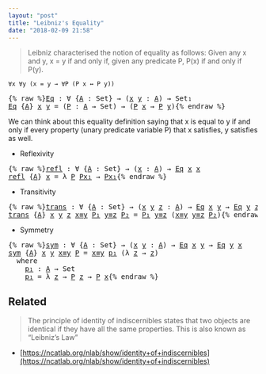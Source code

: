 ```yaml
---
layout: "post"
title: "Leibniz's Equality"
date: "2018-02-09 21:58"
---
```


  > Leibniz characterised the notion of equality as follows:
  Given any x and y, x = y if and only if, given any
  predicate P, P(x) if and only if P(y).

  ```
  ∀x ∀y (x = y → ∀P (P x ↔ P y))
  ```

<pre class="Agda">{% raw %}<a id="Eq" href="{% endraw %}{% link _posts/2018-02-09-leibniz-s-equality.md %}{% raw %}#Eq" class="Function">Eq</a> <a id="296" class="Symbol">:</a> <a id="298" class="Symbol">∀</a> <a id="300" class="Symbol">{</a><a id="301" href="{% endraw %}{% link _posts/2018-02-09-leibniz-s-equality.md %}{% raw %}#301" class="Bound">A</a> <a id="303" class="Symbol">:</a> <a id="305" class="PrimitiveType">Set</a><a id="308" class="Symbol">}</a> <a id="310" class="Symbol">→</a> <a id="312" class="Symbol">(</a><a id="313" href="{% endraw %}{% link _posts/2018-02-09-leibniz-s-equality.md %}{% raw %}#313" class="Bound">x</a> <a id="315" href="{% endraw %}{% link _posts/2018-02-09-leibniz-s-equality.md %}{% raw %}#315" class="Bound">y</a> <a id="317" class="Symbol">:</a> <a id="319" href="{% endraw %}{% link _posts/2018-02-09-leibniz-s-equality.md %}{% raw %}#301" class="Bound">A</a><a id="320" class="Symbol">)</a> <a id="322" class="Symbol">→</a> <a id="324" class="PrimitiveType">Set₁</a>
<a id="329" href="{% endraw %}{% link _posts/2018-02-09-leibniz-s-equality.md %}{% raw %}#Eq" class="Function">Eq</a> <a id="332" class="Symbol">{</a><a id="333" href="{% endraw %}{% link _posts/2018-02-09-leibniz-s-equality.md %}{% raw %}#333" class="Bound">A</a><a id="334" class="Symbol">}</a> <a id="336" href="{% endraw %}{% link _posts/2018-02-09-leibniz-s-equality.md %}{% raw %}#336" class="Bound">x</a> <a id="338" href="{% endraw %}{% link _posts/2018-02-09-leibniz-s-equality.md %}{% raw %}#338" class="Bound">y</a> <a id="340" class="Symbol">=</a> <a id="342" class="Symbol">(</a><a id="343" href="{% endraw %}{% link _posts/2018-02-09-leibniz-s-equality.md %}{% raw %}#343" class="Bound">P</a> <a id="345" class="Symbol">:</a> <a id="347" href="{% endraw %}{% link _posts/2018-02-09-leibniz-s-equality.md %}{% raw %}#333" class="Bound">A</a> <a id="349" class="Symbol">→</a> <a id="351" class="PrimitiveType">Set</a><a id="354" class="Symbol">)</a> <a id="356" class="Symbol">→</a> <a id="358" class="Symbol">(</a><a id="359" href="{% endraw %}{% link _posts/2018-02-09-leibniz-s-equality.md %}{% raw %}#343" class="Bound">P</a> <a id="361" href="{% endraw %}{% link _posts/2018-02-09-leibniz-s-equality.md %}{% raw %}#336" class="Bound">x</a> <a id="363" class="Symbol">→</a> <a id="365" href="{% endraw %}{% link _posts/2018-02-09-leibniz-s-equality.md %}{% raw %}#343" class="Bound">P</a> <a id="367" href="{% endraw %}{% link _posts/2018-02-09-leibniz-s-equality.md %}{% raw %}#338" class="Bound">y</a><a id="368" class="Symbol">)</a>{% endraw %}</pre>

We can think about this equality definition saying that
x is equal to y if and only if every property (unary predicate variable P)
that x satisfies, y satisfies as well.

* Reflexivity

<pre class="Agda">{% raw %}<a id="refl" href="{% endraw %}{% link _posts/2018-02-09-leibniz-s-equality.md %}{% raw %}#refl" class="Function">refl</a> <a id="586" class="Symbol">:</a> <a id="588" class="Symbol">∀</a> <a id="590" class="Symbol">{</a><a id="591" href="{% endraw %}{% link _posts/2018-02-09-leibniz-s-equality.md %}{% raw %}#591" class="Bound">A</a> <a id="593" class="Symbol">:</a> <a id="595" class="PrimitiveType">Set</a><a id="598" class="Symbol">}</a> <a id="600" class="Symbol">→</a> <a id="602" class="Symbol">(</a><a id="603" href="{% endraw %}{% link _posts/2018-02-09-leibniz-s-equality.md %}{% raw %}#603" class="Bound">x</a> <a id="605" class="Symbol">:</a> <a id="607" href="{% endraw %}{% link _posts/2018-02-09-leibniz-s-equality.md %}{% raw %}#591" class="Bound">A</a><a id="608" class="Symbol">)</a> <a id="610" class="Symbol">→</a> <a id="612" href="{% endraw %}{% link _posts/2018-02-09-leibniz-s-equality.md %}{% raw %}#Eq" class="Function">Eq</a> <a id="615" href="{% endraw %}{% link _posts/2018-02-09-leibniz-s-equality.md %}{% raw %}#603" class="Bound">x</a> <a id="617" href="{% endraw %}{% link _posts/2018-02-09-leibniz-s-equality.md %}{% raw %}#603" class="Bound">x</a>
<a id="619" href="{% endraw %}{% link _posts/2018-02-09-leibniz-s-equality.md %}{% raw %}#refl" class="Function">refl</a> <a id="624" class="Symbol">{</a><a id="625" href="{% endraw %}{% link _posts/2018-02-09-leibniz-s-equality.md %}{% raw %}#625" class="Bound">A</a><a id="626" class="Symbol">}</a> <a id="628" href="{% endraw %}{% link _posts/2018-02-09-leibniz-s-equality.md %}{% raw %}#628" class="Bound">x</a> <a id="630" class="Symbol">=</a> <a id="632" class="Symbol">λ</a> <a id="634" href="{% endraw %}{% link _posts/2018-02-09-leibniz-s-equality.md %}{% raw %}#634" class="Bound">P</a> <a id="636" href="{% endraw %}{% link _posts/2018-02-09-leibniz-s-equality.md %}{% raw %}#636" class="Bound">Px₁</a> <a id="640" class="Symbol">→</a> <a id="642" href="{% endraw %}{% link _posts/2018-02-09-leibniz-s-equality.md %}{% raw %}#636" class="Bound">Px₁</a>{% endraw %}</pre>

* Transitivity

<pre class="Agda">{% raw %}<a id="trans" href="{% endraw %}{% link _posts/2018-02-09-leibniz-s-equality.md %}{% raw %}#trans" class="Function">trans</a> <a id="693" class="Symbol">:</a> <a id="695" class="Symbol">∀</a> <a id="697" class="Symbol">{</a><a id="698" href="{% endraw %}{% link _posts/2018-02-09-leibniz-s-equality.md %}{% raw %}#698" class="Bound">A</a> <a id="700" class="Symbol">:</a> <a id="702" class="PrimitiveType">Set</a><a id="705" class="Symbol">}</a> <a id="707" class="Symbol">→</a> <a id="709" class="Symbol">(</a><a id="710" href="{% endraw %}{% link _posts/2018-02-09-leibniz-s-equality.md %}{% raw %}#710" class="Bound">x</a> <a id="712" href="{% endraw %}{% link _posts/2018-02-09-leibniz-s-equality.md %}{% raw %}#712" class="Bound">y</a> <a id="714" href="{% endraw %}{% link _posts/2018-02-09-leibniz-s-equality.md %}{% raw %}#714" class="Bound">z</a> <a id="716" class="Symbol">:</a> <a id="718" href="{% endraw %}{% link _posts/2018-02-09-leibniz-s-equality.md %}{% raw %}#698" class="Bound">A</a><a id="719" class="Symbol">)</a> <a id="721" class="Symbol">→</a> <a id="723" href="{% endraw %}{% link _posts/2018-02-09-leibniz-s-equality.md %}{% raw %}#Eq" class="Function">Eq</a> <a id="726" href="{% endraw %}{% link _posts/2018-02-09-leibniz-s-equality.md %}{% raw %}#710" class="Bound">x</a> <a id="728" href="{% endraw %}{% link _posts/2018-02-09-leibniz-s-equality.md %}{% raw %}#712" class="Bound">y</a> <a id="730" class="Symbol">→</a> <a id="732" href="{% endraw %}{% link _posts/2018-02-09-leibniz-s-equality.md %}{% raw %}#Eq" class="Function">Eq</a> <a id="735" href="{% endraw %}{% link _posts/2018-02-09-leibniz-s-equality.md %}{% raw %}#712" class="Bound">y</a> <a id="737" href="{% endraw %}{% link _posts/2018-02-09-leibniz-s-equality.md %}{% raw %}#714" class="Bound">z</a> <a id="739" class="Symbol">→</a> <a id="741" href="{% endraw %}{% link _posts/2018-02-09-leibniz-s-equality.md %}{% raw %}#Eq" class="Function">Eq</a> <a id="744" href="{% endraw %}{% link _posts/2018-02-09-leibniz-s-equality.md %}{% raw %}#710" class="Bound">x</a> <a id="746" href="{% endraw %}{% link _posts/2018-02-09-leibniz-s-equality.md %}{% raw %}#714" class="Bound">z</a>
<a id="748" href="{% endraw %}{% link _posts/2018-02-09-leibniz-s-equality.md %}{% raw %}#trans" class="Function">trans</a> <a id="754" class="Symbol">{</a><a id="755" href="{% endraw %}{% link _posts/2018-02-09-leibniz-s-equality.md %}{% raw %}#755" class="Bound">A</a><a id="756" class="Symbol">}</a> <a id="758" href="{% endraw %}{% link _posts/2018-02-09-leibniz-s-equality.md %}{% raw %}#758" class="Bound">x</a> <a id="760" href="{% endraw %}{% link _posts/2018-02-09-leibniz-s-equality.md %}{% raw %}#760" class="Bound">y</a> <a id="762" href="{% endraw %}{% link _posts/2018-02-09-leibniz-s-equality.md %}{% raw %}#762" class="Bound">z</a> <a id="764" href="{% endraw %}{% link _posts/2018-02-09-leibniz-s-equality.md %}{% raw %}#764" class="Bound">x≡y</a> <a id="768" href="{% endraw %}{% link _posts/2018-02-09-leibniz-s-equality.md %}{% raw %}#768" class="Bound">P₁</a> <a id="771" href="{% endraw %}{% link _posts/2018-02-09-leibniz-s-equality.md %}{% raw %}#771" class="Bound">y≡z</a> <a id="775" href="{% endraw %}{% link _posts/2018-02-09-leibniz-s-equality.md %}{% raw %}#775" class="Bound">P₂</a> <a id="778" class="Symbol">=</a> <a id="780" href="{% endraw %}{% link _posts/2018-02-09-leibniz-s-equality.md %}{% raw %}#768" class="Bound">P₁</a> <a id="783" href="{% endraw %}{% link _posts/2018-02-09-leibniz-s-equality.md %}{% raw %}#771" class="Bound">y≡z</a> <a id="787" class="Symbol">(</a><a id="788" href="{% endraw %}{% link _posts/2018-02-09-leibniz-s-equality.md %}{% raw %}#764" class="Bound">x≡y</a> <a id="792" href="{% endraw %}{% link _posts/2018-02-09-leibniz-s-equality.md %}{% raw %}#771" class="Bound">y≡z</a> <a id="796" href="{% endraw %}{% link _posts/2018-02-09-leibniz-s-equality.md %}{% raw %}#775" class="Bound">P₂</a><a id="798" class="Symbol">)</a>{% endraw %}</pre>

* Symmetry

<pre class="Agda">{% raw %}<a id="sym" href="{% endraw %}{% link _posts/2018-02-09-leibniz-s-equality.md %}{% raw %}#sym" class="Function">sym</a> <a id="841" class="Symbol">:</a> <a id="843" class="Symbol">∀</a> <a id="845" class="Symbol">{</a><a id="846" href="{% endraw %}{% link _posts/2018-02-09-leibniz-s-equality.md %}{% raw %}#846" class="Bound">A</a> <a id="848" class="Symbol">:</a> <a id="850" class="PrimitiveType">Set</a><a id="853" class="Symbol">}</a> <a id="855" class="Symbol">→</a> <a id="857" class="Symbol">(</a><a id="858" href="{% endraw %}{% link _posts/2018-02-09-leibniz-s-equality.md %}{% raw %}#858" class="Bound">x</a> <a id="860" href="{% endraw %}{% link _posts/2018-02-09-leibniz-s-equality.md %}{% raw %}#860" class="Bound">y</a> <a id="862" class="Symbol">:</a> <a id="864" href="{% endraw %}{% link _posts/2018-02-09-leibniz-s-equality.md %}{% raw %}#846" class="Bound">A</a><a id="865" class="Symbol">)</a> <a id="867" class="Symbol">→</a> <a id="869" href="{% endraw %}{% link _posts/2018-02-09-leibniz-s-equality.md %}{% raw %}#Eq" class="Function">Eq</a> <a id="872" href="{% endraw %}{% link _posts/2018-02-09-leibniz-s-equality.md %}{% raw %}#858" class="Bound">x</a> <a id="874" href="{% endraw %}{% link _posts/2018-02-09-leibniz-s-equality.md %}{% raw %}#860" class="Bound">y</a> <a id="876" class="Symbol">→</a> <a id="878" href="{% endraw %}{% link _posts/2018-02-09-leibniz-s-equality.md %}{% raw %}#Eq" class="Function">Eq</a> <a id="881" href="{% endraw %}{% link _posts/2018-02-09-leibniz-s-equality.md %}{% raw %}#860" class="Bound">y</a> <a id="883" href="{% endraw %}{% link _posts/2018-02-09-leibniz-s-equality.md %}{% raw %}#858" class="Bound">x</a>
<a id="885" href="{% endraw %}{% link _posts/2018-02-09-leibniz-s-equality.md %}{% raw %}#sym" class="Function">sym</a> <a id="889" class="Symbol">{</a><a id="890" href="{% endraw %}{% link _posts/2018-02-09-leibniz-s-equality.md %}{% raw %}#890" class="Bound">A</a><a id="891" class="Symbol">}</a> <a id="893" href="{% endraw %}{% link _posts/2018-02-09-leibniz-s-equality.md %}{% raw %}#893" class="Bound">x</a> <a id="895" href="{% endraw %}{% link _posts/2018-02-09-leibniz-s-equality.md %}{% raw %}#895" class="Bound">y</a> <a id="897" href="{% endraw %}{% link _posts/2018-02-09-leibniz-s-equality.md %}{% raw %}#897" class="Bound">x≡y</a> <a id="901" href="{% endraw %}{% link _posts/2018-02-09-leibniz-s-equality.md %}{% raw %}#901" class="Bound">P</a> <a id="903" class="Symbol">=</a> <a id="905" href="{% endraw %}{% link _posts/2018-02-09-leibniz-s-equality.md %}{% raw %}#897" class="Bound">x≡y</a> <a id="909" href="{% endraw %}{% link _posts/2018-02-09-leibniz-s-equality.md %}{% raw %}#934" class="Function">p₁</a> <a id="912" class="Symbol">(λ</a> <a id="915" href="{% endraw %}{% link _posts/2018-02-09-leibniz-s-equality.md %}{% raw %}#915" class="Bound">z</a> <a id="917" class="Symbol">→</a> <a id="919" href="{% endraw %}{% link _posts/2018-02-09-leibniz-s-equality.md %}{% raw %}#915" class="Bound">z</a><a id="920" class="Symbol">)</a>
  <a id="924" class="Keyword">where</a>
    <a id="934" href="{% endraw %}{% link _posts/2018-02-09-leibniz-s-equality.md %}{% raw %}#934" class="Function">p₁</a> <a id="937" class="Symbol">:</a> <a id="939" href="{% endraw %}{% link _posts/2018-02-09-leibniz-s-equality.md %}{% raw %}#890" class="Bound">A</a> <a id="941" class="Symbol">→</a> <a id="943" class="PrimitiveType">Set</a>
    <a id="951" href="{% endraw %}{% link _posts/2018-02-09-leibniz-s-equality.md %}{% raw %}#934" class="Function">p₁</a> <a id="954" class="Symbol">=</a> <a id="956" class="Symbol">λ</a> <a id="958" href="{% endraw %}{% link _posts/2018-02-09-leibniz-s-equality.md %}{% raw %}#958" class="Bound">z</a> <a id="960" class="Symbol">→</a> <a id="962" href="{% endraw %}{% link _posts/2018-02-09-leibniz-s-equality.md %}{% raw %}#901" class="Bound">P</a> <a id="964" href="{% endraw %}{% link _posts/2018-02-09-leibniz-s-equality.md %}{% raw %}#958" class="Bound">z</a> <a id="966" class="Symbol">→</a> <a id="968" href="{% endraw %}{% link _posts/2018-02-09-leibniz-s-equality.md %}{% raw %}#901" class="Bound">P</a> <a id="970" href="{% endraw %}{% link _posts/2018-02-09-leibniz-s-equality.md %}{% raw %}#893" class="Bound">x</a>{% endraw %}</pre>

## Related

  > The principle of identity of indiscernibles states that two objects
  are identical if they have all the same properties.
  This is also known as “Leibniz’s Law”
  + [https://ncatlab.org/nlab/show/identity+of+indiscernibles](https://ncatlab.org/nlab/show/identity+of+indiscernibles)

